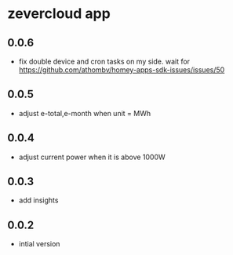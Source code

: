 # zevercloud app

## 0.0.6

- fix double device and cron tasks on my side. wait for https://github.com/athombv/homey-apps-sdk-issues/issues/50

## 0.0.5

- adjust e-total,e-month when unit = MWh

## 0.0.4

- adjust current power when it is above 1000W

## 0.0.3

- add insights

## 0.0.2

- intial version